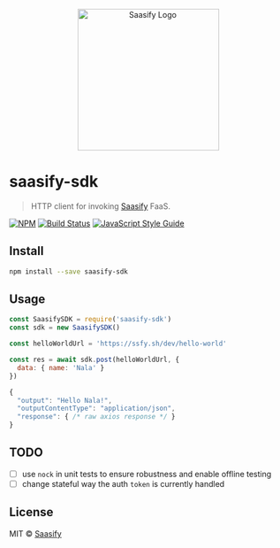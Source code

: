 <p align="center">
  <a href="https://saasify.sh" title="Saasify">
    <img src="https://raw.githubusercontent.com/saasify-sh/saasify/master/logo-vert-white@4x.png" alt="Saasify Logo" width="256" />
  </a>
</p>

# saasify-sdk

> HTTP client for invoking [Saasify](https://saasify.sh) FaaS.

[![NPM](https://img.shields.io/npm/v/saasify-sdk.svg)](https://www.npmjs.com/package/saasify-sdk) [![Build Status](https://travis-ci.com/saasify-sh/saasify.svg?branch=master)](https://travis-ci.com/saasify-sh/saasify) [![JavaScript Style Guide](https://img.shields.io/badge/code_style-standard-brightgreen.svg)](https://standardjs.com)

## Install

```bash
npm install --save saasify-sdk
```

## Usage

```js
const SaasifySDK = require('saasify-sdk')
const sdk = new SaasifySDK()

const helloWorldUrl = 'https://ssfy.sh/dev/hello-world'

const res = await sdk.post(helloWorldUrl, {
  data: { name: 'Nala' }
})

{
  "output": "Hello Nala!",
  "outputContentType": "application/json",
  "response": { /* raw axios response */ }
}
```

## TODO

- [ ] use `nock` in unit tests to ensure robustness and enable offline testing
- [ ] change stateful way the auth `token` is currently handled

## License

MIT © [Saasify](https://saasify.sh)

